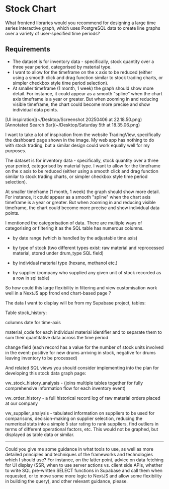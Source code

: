 # Stock Chart

What frontend libraries would you recommend for designing a large time series interactive graph, which uses PostgreSQL data to create line graphs over a variety of user-specified time periods?

## Requirements

- The dataset is for inventory data - specifically, stock quantity over a three year period, categorised by material type.
- I want to allow for the timeframe on the x axis to be reduced (either using a smooth click and drag function similar to stock trading charts, or simpler checkbox style time period selection).
- At smaller timeframe (1 month, 1 week) the graph should show more detail. For instance, it could appear as a smooth "spline" when the chart axis timeframe is a year or greater. But when zooming in and reducing visible timeframe, the chart could become more precise and show individual data points.

[UI inspiration](~/Desktop/Screenshot 20250406 at 22.18.50.png)
[Annotated Search Bar](~/Desktop/Saturday 5th at 18.35.06.png)

I want to take a lot of inspiration from the website TradingView, specifically the dashboard page shown in the image. My web app has nothing to do with stock trading, but a similar design could work equally well for my purposes.

The dataset is for inventory data - specifically, stock quantity over a three year period, categorised by material type. I want to allow for the timeframe on the x axis to be reduced (either using a smooth click and drag function similar to stock trading charts, or simpler checkbox style time period selection).

At smaller timeframe (1 month, 1 week) the graph should show more detail. For instance, it could appear as a smooth "spline" when the chart axis timeframe is a year or greater. But when zooming in and reducing visible timeframe, the chart could become more precise and show individual data points.

I mentioned the categorisation of data. There are multiple ways of categorising or filtering it as the SQL table has numerous columns.

- by date range (which is handled by the adjustable time axis)

- by type of stock (two different types exist: raw material and reprocessed material, stored under drum_type SQL field)

- by individual material type (hexane, methanol etc.)

- by supplier (company who supplied any given unit of stock recorded as a row in sql table)

So how could this large flexibility in filtering and view customisation work well in a NextJS app frond end chart-based page ?

The data I want to display will be from my Supabase project, tables:

Table stock_history:

columns date for time-axis

material_code for each individual material identifier and to separate them to sum their quantitative data across the time period

change field (each record has a value for the number of stock units involved in the event: positive for new drums arriving in stock, negative for drums leaving inventory to be processed)

And related SQL views you should consider implementing into the plan for developing this stock data graph page:

vw_stock_history_analysis - (joins multiple tables together for fully comprehensive information flow for each inventory event)

vw_order_history - a full historical record log of raw material orders placed at our company

vw_supplier_analysis - tabulated information on suppliers to be used for comparisons, decision-making on supplier selection, reducing the numerical stats into a simple 5 star rating to rank suppliers, find outliers in terms of different operational factors, etc. This would not be graphed, but displayed as table data or similar.

---

Could you give me some guidance in what tools to use, as well as more detailed principles and techniques of the frameworks and technologies which I should use? For instance, on the latter point, advice on data fetching for UI display (SSR, when to use server actions vs. client side APIs, whether to write SQL pre-written SELECT functions in Supabase and call them when requested, or to move some more logic to NextJS and allow some flexibility in building the query), and other relevant guidance, please.
